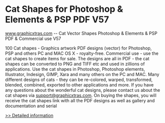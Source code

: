 # Cat Shapes for Photoshop & Elements & PSP PDF V57
www.graphicxtras.com -- Cat Vector Shapes Photoshop & Elements & PSP PDF & Commercial use V57

100 Cat shapes - Graphics artwork PDF designs (vector) for Photoshop, PSP and others PC and MAC OS X - royalty-free. Commercial use - use the cat shapes to create items for sale. The designs are all in PDF - the cat shapes can be converted to PNG and TIFF etc and used in zillions of applications. Use the cat shapes in Photoshop, Photoshop elements, Illustrator, Indesign, GIMP, Xara and many others on the PC and MAC. Many different designs of cats - they can be re-colored, warped, transformed, blended, combined, exported to other applications and more. If you have any questions about the wonderful cat designs, please contact us about the cat shapes via support@graphicxtras.com. On buying the shapes, you will receive the cat shapes link with all the PDF designs as well as gallery and documentation and serial
 
[>> Detailed information](https://secure.shareit.com/shareit/product.html?productid=300468829&affiliateid=200057808)